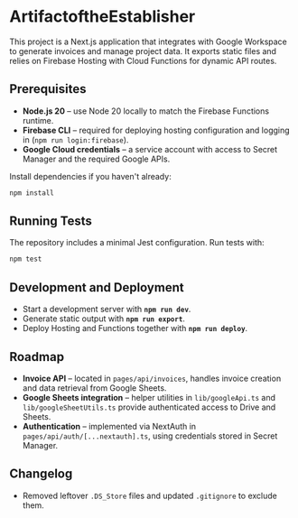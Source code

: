 # ArtifactoftheEstablisher

This project is a Next.js application that integrates with Google Workspace to
generate invoices and manage project data. It exports static files and relies on
Firebase Hosting with Cloud Functions for dynamic API routes.

## Prerequisites

- **Node.js 20** – use Node 20 locally to match the Firebase Functions runtime.
- **Firebase CLI** – required for deploying hosting configuration and logging
  in (`npm run login:firebase`).
- **Google Cloud credentials** – a service account with access to Secret
  Manager and the required Google APIs.

Install dependencies if you haven't already:

```bash
npm install
```

## Running Tests

The repository includes a minimal Jest configuration. Run tests with:

```bash
npm test
```

## Development and Deployment

- Start a development server with **`npm run dev`**.
- Generate static output with **`npm run export`**.
- Deploy Hosting and Functions together with **`npm run deploy`**.

## Roadmap

- **Invoice API** – located in `pages/api/invoices`, handles invoice creation
  and data retrieval from Google Sheets.
- **Google Sheets integration** – helper utilities in `lib/googleApi.ts` and
  `lib/googleSheetUtils.ts` provide authenticated access to Drive and Sheets.
- **Authentication** – implemented via NextAuth in
  `pages/api/auth/[...nextauth].ts`, using credentials stored in Secret
  Manager.

## Changelog
- Removed leftover `.DS_Store` files and updated `.gitignore` to exclude them.
